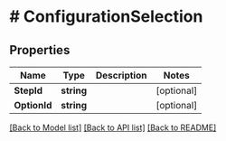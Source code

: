 # # ConfigurationSelection


## Properties 


Name | Type | Description | Notes
------------ | ------------- | ------------- | -------------
**StepId**| **string** |   | [optional]
**OptionId**| **string** |   | [optional]


[[Back to Model list]](../../README.md#models) [[Back to API list]](../../README.md#endpoints) [[Back to README]](../../README.md)

